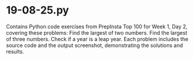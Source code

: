 # 19-08-25.py
Contains Python code exercises from PrepInsta Top 100 for Week 1, Day 2, covering these problems:  Find the largest of two numbers.  Find the largest of three numbers.  Check if a year is a leap year.  Each problem includes the source code and the output screenshot, demonstrating the solutions and results.
